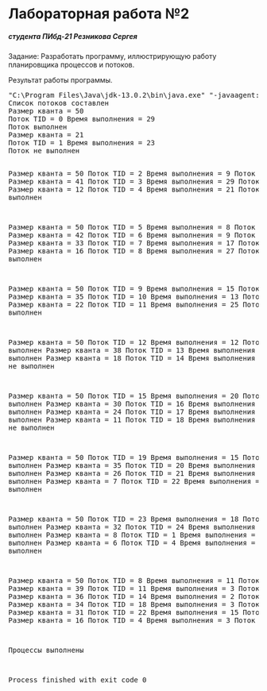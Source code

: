 # Лабораторная работа №2

##### студента ПИбд-21 Резникова Сергея

Задание: Разработать программу, иллюстрирующую работу планировщика процессов и потоков. 

Результат работы программы. 

<html>
<body>
<pre>
"C:\Program Files\Java\jdk-13.0.2\bin\java.exe" "-javaagent:C:\Program Files\JetBrains\IntelliJ IDEA Community Edition 2020.2.2\lib\idea_rt.jar=53352:C:\Program Files\JetBrains\IntelliJ IDEA Community Edition 2020.2.2\bin" -Dfile.encoding=UTF-8 -classpath C:\Users\Mvideo\IdeaProjects\OS_Laboratory2\out\production\OS_Laboratory2 Main
Список потоков составлен
Размер кванта = 50
Поток TID = 0 Время выполнения = 29
Поток выполнен
Размер кванта = 21
Поток TID = 1 Время выполнения = 23
Поток не выполнен

Размер кванта = 50
Поток TID = 2 Время выполнения = 9
Поток выполнен
Размер кванта = 41
Поток TID = 3 Время выполнения = 29
Поток выполнен
Размер кванта = 12
Поток TID = 4 Время выполнения = 21
Поток не выполнен

Размер кванта = 50
Поток TID = 5 Время выполнения = 8
Поток выполнен
Размер кванта = 42
Поток TID = 6 Время выполнения = 9
Поток выполнен
Размер кванта = 33
Поток TID = 7 Время выполнения = 17
Поток выполнен
Размер кванта = 16
Поток TID = 8 Время выполнения = 27
Поток не выполнен

Размер кванта = 50
Поток TID = 9 Время выполнения = 15
Поток выполнен
Размер кванта = 35
Поток TID = 10 Время выполнения = 13
Поток выполнен
Размер кванта = 22
Поток TID = 11 Время выполнения = 25
Поток не выполнен

Размер кванта = 50
Поток TID = 12 Время выполнения = 12
Поток выполнен
Размер кванта = 38
Поток TID = 13 Время выполнения = 20
Поток выполнен
Размер кванта = 18
Поток TID = 14 Время выполнения = 20
Поток не выполнен

Размер кванта = 50
Поток TID = 15 Время выполнения = 20
Поток выполнен
Размер кванта = 30
Поток TID = 16 Время выполнения = 6
Поток выполнен
Размер кванта = 24
Поток TID = 17 Время выполнения = 13
Поток выполнен
Размер кванта = 11
Поток TID = 18 Время выполнения = 14
Поток не выполнен

Размер кванта = 50
Поток TID = 19 Время выполнения = 15
Поток выполнен
Размер кванта = 35
Поток TID = 20 Время выполнения = 9
Поток выполнен
Размер кванта = 26
Поток TID = 21 Время выполнения = 19
Поток выполнен
Размер кванта = 7
Поток TID = 22 Время выполнения = 22
Поток не выполнен

Размер кванта = 50
Поток TID = 23 Время выполнения = 18
Поток выполнен
Размер кванта = 32
Поток TID = 24 Время выполнения = 24
Поток выполнен
Размер кванта = 8
Поток TID = 1 Время выполнения = 2
Поток выполнен
Размер кванта = 6
Поток TID = 4 Время выполнения = 9
Поток не выполнен

Размер кванта = 50
Поток TID = 8 Время выполнения = 11
Поток выполнен
Размер кванта = 39
Поток TID = 11 Время выполнения = 3
Поток выполнен
Размер кванта = 36
Поток TID = 14 Время выполнения = 2
Поток выполнен
Размер кванта = 34
Поток TID = 18 Время выполнения = 3
Поток выполнен
Размер кванта = 31
Поток TID = 22 Время выполнения = 15
Поток выполнен
Размер кванта = 16
Поток TID = 4 Время выполнения = 3
Поток выполнен

Процессы выполнены

Process finished with exit code 0

</pre>
</body>
</html>

